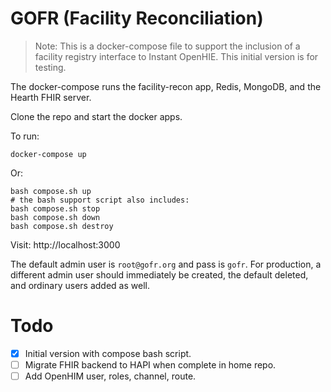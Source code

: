 # GOFR (Facility Reconciliation)

> Note: This is a docker-compose file to support the inclusion of a facility registry interface to Instant OpenHIE. This initial version is for testing.

The docker-compose runs the facility-recon app, Redis, MongoDB, and the Hearth FHIR server.

Clone the repo and start the docker apps.

To run:
```
docker-compose up
```
Or:
```
bash compose.sh up
# the bash support script also includes:
bash compose.sh stop
bash compose.sh down
bash compose.sh destroy
```

Visit: http://localhost:3000

The default admin user is `root@gofr.org` and pass is `gofr`. For production, a different admin user should immediately be created, the default deleted, and ordinary users added as well.

# Todo

- [x] Initial version with compose bash script.
- [ ] Migrate FHIR backend to HAPI when complete in home repo.
- [ ] Add OpenHIM user, roles, channel, route.
